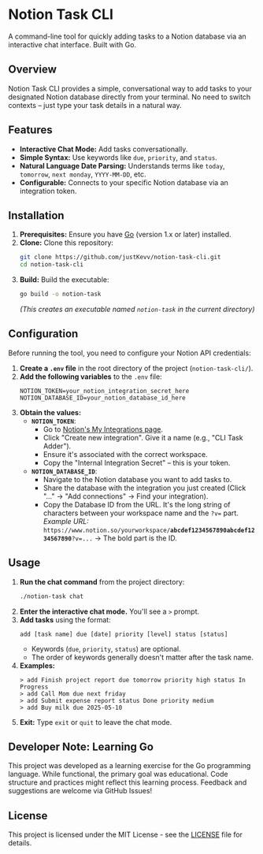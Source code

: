 # Notion Task CLI

A command-line tool for quickly adding tasks to a Notion database via an interactive chat interface. Built with Go.

## Overview

Notion Task CLI provides a simple, conversational way to add tasks to your designated Notion database directly from your terminal. No need to switch contexts – just type your task details in a natural way.

<!-- Optional: Add a GIF/Screenshot demonstrating the chat interface here -->
<!-- ![Demo GIF](link/to/your/demo.gif) -->

## Features

*   **Interactive Chat Mode:** Add tasks conversationally.
*   **Simple Syntax:** Use keywords like `due`, `priority`, and `status`.
*   **Natural Language Date Parsing:** Understands terms like `today`, `tomorrow`, `next monday`, `YYYY-MM-DD`, etc.
*   **Configurable:** Connects to your specific Notion database via an integration token.

## Installation

1.  **Prerequisites:** Ensure you have [Go](https://go.dev/doc/install) (version 1.x or later) installed.
2.  **Clone:** Clone this repository:
    ```bash
    git clone https://github.com/justKevv/notion-task-cli.git 
    cd notion-task-cli
    ```
3.  **Build:** Build the executable:
    ```bash
    go build -o notion-task
    ```
    *(This creates an executable named `notion-task` in the current directory)*

## Configuration

Before running the tool, you need to configure your Notion API credentials:

1.  **Create a `.env` file** in the root directory of the project (`notion-task-cli/`).
2.  **Add the following variables** to the `.env` file:
    ```dotenv
    NOTION_TOKEN=your_notion_integration_secret_here
    NOTION_DATABASE_ID=your_notion_database_id_here
    ```
3.  **Obtain the values:**
    *   **`NOTION_TOKEN`**:
        *   Go to [Notion's My Integrations page](https://www.notion.so/my-integrations).
        *   Click "Create new integration". Give it a name (e.g., "CLI Task Adder").
        *   Ensure it's associated with the correct workspace.
        *   Copy the "Internal Integration Secret" – this is your token.
    *   **`NOTION_DATABASE_ID`**:
        *   Navigate to the Notion database you want to add tasks to.
        *   Share the database with the integration you just created (Click "..." -> "Add connections" -> Find your integration).
        *   Copy the Database ID from the URL. It's the long string of characters between your workspace name and the `?v=` part.
          *Example URL:* `https://www.notion.so/yourworkspace/`**`abcdef1234567890abcdef1234567890`**`?v=...` -> The bold part is the ID.

## Usage

1.  **Run the chat command** from the project directory:
    ```bash
    ./notion-task chat
    ```
2.  **Enter the interactive chat mode.** You'll see a `>` prompt.
3.  **Add tasks** using the format:
    ```plaintext
    add [task name] due [date] priority [level] status [status]
    ```
    *   Keywords (`due`, `priority`, `status`) are optional.
    *   The order of keywords generally doesn't matter after the task name.
4.  **Examples:**
    ```plaintext
    > add Finish project report due tomorrow priority high status In Progress
    > add Call Mom due next friday
    > add Submit expense report status Done priority medium
    > add Buy milk due 2025-05-10
    ```
5.  **Exit:** Type `exit` or `quit` to leave the chat mode.

## Developer Note: Learning Go

This project was developed as a learning exercise for the Go programming language. While functional, the primary goal was educational. Code structure and practices might reflect this learning process. Feedback and suggestions are welcome via GitHub Issues!

## License

This project is licensed under the MIT License - see the [LICENSE](LICENSE) file for details.
